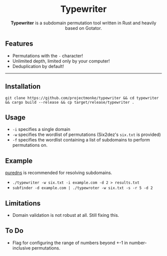 <h1 align="center">Typewriter</h1>
<p align="center"><b>Typewriter</b> is a subdomain permutation tool written in Rust and heavily based on Gotator.</p>

## Features
- Permutations with the `-` character!
- Unlimited depth, limited only by your computer!
- Deduplication by default!
---

## Installation
`git clone https://github.com/projectmonke/typewriter && cd typewriter && cargo build --release && cp target/release/typewriter .`

## Usage
- `-i` specifies a single domain
- `-w` specifies the wordlist of permutations (Six2dez's `six.txt` is provided)
- `-f` specifies the wordlist containing a list of subdomains to perform permutations on.

## Example
[puredns](https://github.com/d3mondev/puredns) is recommended for resolving subdomains.
- `./typewriter -w six.txt -i example.com -d 2 > results.txt`
- `subfinder -d example.com | ./typewroter -w six.txt -s -r 5 -d 2`

## Limitations
- Domain validation is not robust at all. Still fixing this.

## To Do
- Flag for configuring the range of numbers beyond +-1 in number-inclusive permutations.
